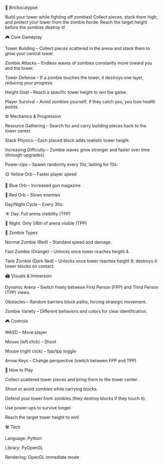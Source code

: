 🧱 Brickocalypse

Build your tower while fighting off zombies!
Collect pieces, stack them high, and protect your tower from the zombie horde.
Reach the target height before the zombies destroy it!



🎮 Core Gameplay

Tower Building – Collect pieces scattered in the arena and stack them to grow your central tower.

Zombie Attacks – Endless waves of zombies constantly move toward you and the tower.

Tower Defense – If a zombie touches the tower, it destroys one layer, reducing your progress.

Height Goal – Reach a specific tower height to win the game.

Player Survival – Avoid zombies yourself; if they catch you, you lose health points.



⚙️ Mechanics & Progression

Resource Gathering – Search for and carry building pieces back to the tower center.

Stack Physics – Each placed block adds realistic tower height.

Increasing Difficulty – Zombie waves grow stronger and faster over time (through upgrades).

Power-Ups – Spawn randomly every 10s, lasting for 10s:

🟡 Yellow Orb – Faster player speed

🔵 Blue Orb – Increased gun magazine

🔴 Red Orb – Slows enemies

Day/Night Cycle – Every 30s:

☀️ Day: Full arena visibility (TPP)

🌙 Night: Only 1/8th of arena visible (TPP)

🧟 Zombie Types

Normal Zombie (Red) – Standard speed and damage.

Fast Zombie (Orange) – Unlocks once tower reaches height 4.

Tank Zombie (Dark Red) – Unlocks once tower reaches height 8; destroys 4 tower blocks on contact.



🏟️ Visuals & Immersion

Dynamic Arena – Switch freely between First Person (FPP) and Third Person (TPP) views.

Obstacles – Random barriers block paths, forcing strategic movement.

Zombie Variety – Different behaviors and colors for clear identification.



🎮 Controls

WASD – Move player

Mouse (left click) – Shoot

Mouse (right click) – fpp/tpp toggle

Arrow Keys – Change perspective (switch between FPP and TPP)



🚀 How to Play

Collect scattered tower pieces and bring them to the tower center.

Shoot or avoid zombies while carrying blocks.

Defend your tower from zombies (they destroy blocks if they touch it).

Use power-ups to survive longer.

Reach the target tower height to win!



🛠️ Tech

Language: Python

Library: PyOpenGL

Rendering: OpenGL immediate mode
